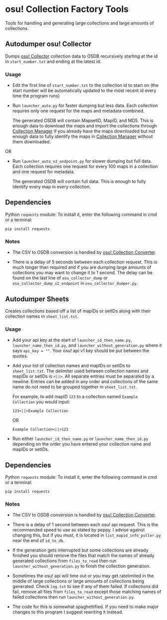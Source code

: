 # osu! Collection Factory Tools

Tools for handling and generating large collections and large amounts of collections.

## Autodumper osu! Collector

Dumps [osu! Collector](https://osucollector.com/) collection data to OSDB recursively starting at the id in `start_number.txt` and ending at the latest id.

### Usage

- Edit the first line of `start_number.txt` to the collection id to start on (the start number will be automatically updated to the most recent id every time the program runs)

- Run `launcher_auto.py` for faster dumping but less data. Each collection requires only one request for the maps and metadata combined. 

    The generated OSDB will contain MapsetID, MapID, and MD5. This is enough data to download the maps and import the collections through [Collection Manager](https://github.com/Piotrekol/CollectionManager) if you already have the maps downloaded but not enough data to fully identify the maps in [Collection Manager](https://github.com/Piotrekol/CollectionManager) without them downloaded.

OR

- Run `launcher_auto_v2_endpoint.py` for slower dumping but full data. Each collection requires one request for every 100 maps in a collection and one request for metadata.

    The generated OSDB will contain full data. This is enough to fully identify every map in every collection.

## Dependencies

Python `requests` module: To install it, enter the following command in cmd or a terminal:

```
pip install requests
```

### Notes

- The CSV to OSDB conversion is handled by [osu! Collection Converter](https://github.com/Kuuuube/osu_CollectionConverter).

- There is a delay of 5 seconds between each collection request. This is much longer than required and if you are dumping large amounts of collections you may want to change it to 1 second. The delay can be found on the last line of `osu_collector_dump` or `osu_collector_dump_v2_endpoint` in `osu_collector_dumper.py`.

## Autodumper Sheets

Creates collections based off a list of mapIDs or setIDs along with their collection names in `sheet_list.txt`.

### Usage

- Add your api key at the start of `launcher_id_then_name.py`, `launcher_name_then_id.py`, and `launcher_without_generation.py` where it says `api_key = ""`. Your osu! api v1 key should be put between the quotes.

- Add your list of collection names and mapIDs or setIDs to `sheet_list.txt`. The delimiter used between collection names and mapIDs or setIDs is `<||>`. All separate entries must be separated by a newline. Entries can be added in any order and collections of the same name do not need to be grouped together in `sheet_list.txt`.

    For example, to add mapID `123` to a collection named `Example Collection` you would input:

    ```
    123<||>Example Collection
    ```
    OR
    ```
    Example Collection<||>123
    ```

- Run either `launcher_id_then_name.py` or `launcher_name_then_id.py` depending on the order you have entered your collection name and mapIDs or setIDs.

## Dependencies

Python `requests` module: To install it, enter the following command in cmd or a terminal:

```
pip install requests
```

### Notes

- The CSV to OSDB conversion is handled by [osu! Collection Converter](https://github.com/Kuuuube/osu_CollectionConverter).

- There is a delay of 1 second between each osu! api request. This is the recommended speed to use as stated by peppy. I advise against changing this, but if you must, it is located in `list_mapid_info_puller.py` near the end of `id_to_db`.

- If the generation gets interrupted but some collections are already finished you should remove the files that match the names of already generated collections from `files_to_read` then run `launcher_without_generation.py` to finish the collection generation.

- Sometimes the osu! api will time out or you may get ratelimited in the middle of large collections or large amounts of collections being generated. Check `log.txt` to see if any of them failed. If collections did fail, remove all files from `files_to_read` except those matching names of failed collections then run `launcher_without_generation.py`.

- The code for this is somewhat spaghettified. If you need to make major changes to this program I suggest rewriting it instead.